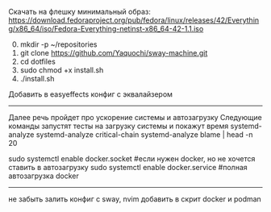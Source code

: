 Скачать на флешку минимальный образ:
https://download.fedoraproject.org/pub/fedora/linux/releases/42/Everything/x86_64/iso/Fedora-Everything-netinst-x86_64-42-1.1.iso

0) mkdir -p ~/repositories
1) git clone https://github.com/Yaquochi/sway-machine.git
2) cd dotfiles
3) sudo chmod +x install.sh
4) ./install.sh

Добавить в easyeffects конфиг с эквалайзером

--------------------------------------------

Далее речь пройдет про ускорение системы и автозагрузку
Следующие команды запустят тесты на загрузку системы и покажут время
systemd-analyze
systemd-analyze critical-chain
systemd-analyze blame | head -n 20

sudo systemctl enable docker.socket #если нужен docker, но не хочется ставить в автозагрузку
sudo systemctl enable docker.service #полная автозагрузка docker

--------------------------------------------

не забыть залить конфиг с sway, nvim
добавить в скрит docker и podman
